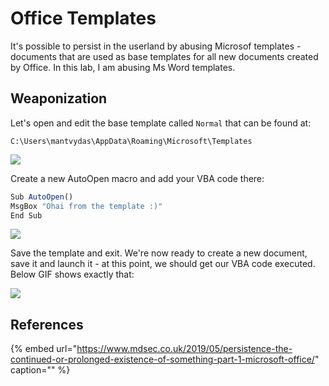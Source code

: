 # Office Templates

It's possible to persist in the userland by abusing Microsof templates - documents that are used as base templates for all new documents created by Office. In this lab, I am abusing Ms Word templates.

## Weaponization

Let's open and edit the base template called `Normal` that can be found at:

```text
C:\Users\mantvydas\AppData\Roaming\Microsoft\Templates
```

![](../../.gitbook/assets/annotation-2019-06-23-120121.png)

Create a new AutoOpen macro and add your VBA code there:

```javascript
Sub AutoOpen()
MsgBox "Ohai from the template :)"
End Sub
```

![](../../.gitbook/assets/annotation-2019-06-23-120805.png)

Save the template and exit. We're now ready to create a new document, save it and launch it - at this point, we should get our VBA code executed. Below GIF shows exactly that:

![](../../.gitbook/assets/word-template.gif)

## References

{% embed url="https://www.mdsec.co.uk/2019/05/persistence-the-continued-or-prolonged-existence-of-something-part-1-microsoft-office/" caption="" %}


